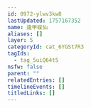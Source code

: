 ```yaml
---
id: 0972-ylwv3kw8
lastUpdated: 1757167352
name: 逢甲碟仙
aliases: []
layer: 5
categoryId: cat_6YGSt7R3
tagIds:
  - tag_5uiQ64t5
nsfw: false
parent: ""
relatedEntries: []
timelineEvents: []
titledLinks: []
---
```


